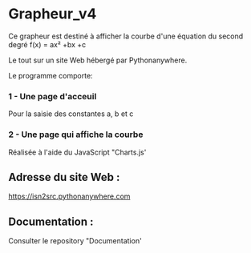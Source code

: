 # Grapheur_v4

Ce grapheur est destiné à afficher la courbe
d'une équation du second degré f(x) = ax² +bx +c

Le tout sur un site Web hébergé par Pythonanywhere.

Le programme comporte:

### 1 - Une page d'acceuil

Pour la saisie des constantes a, b et c

### 2 - Une page qui affiche la courbe

Réalisée à l'aide du JavaScript "Charts.js'

## Adresse du site Web :

https://isn2src.pythonanywhere.com


## Documentation :

Consulter le repository "Documentation'



